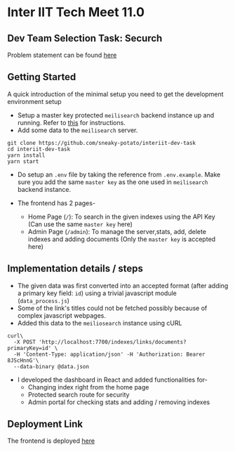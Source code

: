 # Inter IIT Tech Meet 11.0

## Dev Team Selection Task: Securch

Problem statement can be found [here](https://docs.google.com/document/d/12zAY7ysNDx3urRZWoFrQTDXwvo6xUmTtthQsxgDMbNg/edit?usp=sharing)

## Getting Started

A quick introduction of the minimal setup you need to get the development environment setup

- Setup a master key protected `meilisearch` backend instance up and running. Refer to [this](https://docs.meilisearch.com/learn/getting_started/quick_start.html#setup-and-installation) for instructions.
- Add some data to the `meilisearch` server.

```shell
git clone https://github.com/sneaky-potato/interiit-dev-task
cd interiit-dev-task
yarn install
yarn start
```

- Do setup an `.env` file by taking the reference from `.env.example`. Make sure you add the same `master key` as the one used in `meilisearch` backend instance.

- The frontend has 2 pages-
  - Home Page (`/`): To search in the given indexes using the API Key (Can use the same `master key` here)
  - Admin Page (`/admin`): To manage the server,stats, add, delete indexes and adding documents (Only the `master key` is accepted here)

## Implementation details / steps

- The given data was first converted into an accepted format (after adding a primary key field: `id`) using a trivial javascript module (`data_process.js`)
- Some of the link's titles could not be fetched possibly because of complex javascript webpages.
- Added this data to the `meiliosearch` instance using cURL

```shell
curl\
  -X POST 'http://localhost:7700/indexes/links/documents?primaryKey=id' \
  -H 'Content-Type: application/json' -H 'Authorization: Bearer 8JScHnnG'\
  --data-binary @data.json
```

- I developed the dashboard in React and added functionalities for-
  - Changing index right from the home page
  - Protected search route for security
  - Admin portal for checking stats and adding / removing indexes

## Deployment Link

The frontend is deployed [here](http://elcloud.centralindia.cloudapp.azure.com:8080)
